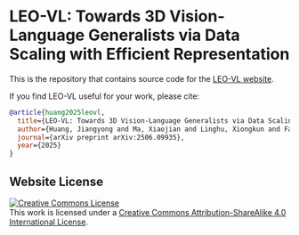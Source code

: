 # LEO-VL: Towards 3D Vision-Language Generalists via Data Scaling with Efficient Representation

This is the repository that contains source code for the [LEO-VL website](https://leo-vl.github.io/).

If you find LEO-VL useful for your work, please cite:
```bibtex
@article{huang2025leovl,
  title={LEO-VL: Towards 3D Vision-Language Generalists via Data Scaling with Efficient Representation},
  author={Huang, Jiangyong and Ma, Xiaojian and Linghu, Xiongkun and Fan, Yue and He, Junchao and Tan, Wenxin and Li, Qing and Zhu, Song-Chun and Chen, Yixin and Jia, Baoxiong and Huang, Siyuan},
  journal={arXiv preprint arXiv:2506.09935},
  year={2025}
}
```

## Website License
<a rel="license" href="http://creativecommons.org/licenses/by-sa/4.0/"><img alt="Creative Commons License" style="border-width:0" src="https://i.creativecommons.org/l/by-sa/4.0/88x31.png" /></a><br />This work is licensed under a <a rel="license" href="http://creativecommons.org/licenses/by-sa/4.0/">Creative Commons Attribution-ShareAlike 4.0 International License</a>.
